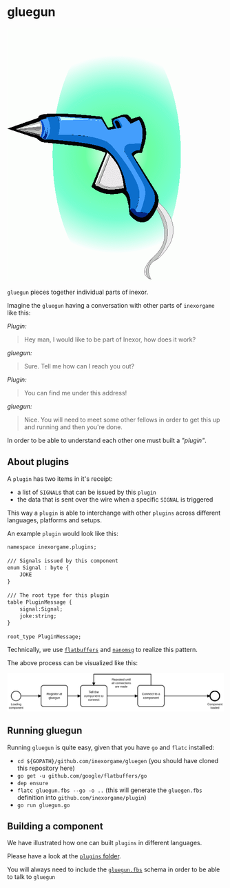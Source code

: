 # gluegun

![gluegun](./gluegun.gif "glue gun")

`gluegun` pieces together individual parts of inexor.

Imagine the `gluegun` having a conversation with other parts of `inexorgame` like this:

_Plugin:_
> Hey man, I would like to be part of Inexor, how does it work?

_gluegun:_
> Sure. Tell me how can I reach you out?

_Plugin:_
> You can find me under this address!

_gluegun:_
> Nice. You will need to meet some other fellows in order to get this up and running and then you're done.

In order to be able to understand each other one must built a _"plugin"_. 

## About plugins
A `plugin` has two items in it's receipt:

- a list of `SIGNAL`s that can be issued by this `plugin`
- the data that is sent over the wire when a specific `SIGNAL` is triggered

This way a `plugin` is able to interchange with other `plugins` across different languages, platforms and setups.

An example `plugin` would look like this:

```
namespace inexorgame.plugins;

/// Signals issued by this component
enum Signal : byte {
    JOKE
}

/// The root type for this plugin
table PluginMessage {
    signal:Signal;
    joke:string;
}

root_type PluginMessage;
```

Technically, we use [`flatbuffers`](https://google.github.io/flatbuffers/) and [`nanomsg`](https://nanomsg.org) to realize this pattern.

The above process can be visualized like this:

![bpmn of the process](./gluegun.svg "BPMN of the process")

## Running gluegun

Running `gluegun` is quite easy, given that you have `go` and `flatc` installed:

- `cd ${GOPATH}/github.com/inexorgame/gluegen` (you should have cloned this repository here)
- `go get -u github.com/google/flatbuffers/go`
- `dep ensure`
- `flatc gluegun.fbs --go -o ..` (this will generate the `gluegen.fbs` definition into `github.com/inexorgame/plugin`)
- `go run gluegun.go`

## Building a component

We have illustrated how one can built `plugins` in different languages.

Please have a look at the [`plugins` folder](./plugins).

You will always need to include the [`gluegun.fbs`](./gluegun.fbs) schema in order to be able to talk to `gluegun`
